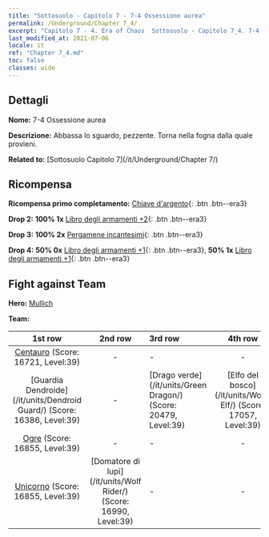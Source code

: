 ```yaml
---
title: "Sottosuolo - Capitolo 7 - 7-4 Ossessione aurea"
permalink: /Underground/Chapter 7_4/
excerpt: "Capitolo 7 - 4. Era of Chaos  Sottosuolo - Capitolo 7_4. 7-4 Ossessione aurea"
last_modified_at: 2021-07-06
locale: it
ref: "Chapter 7_4.md"
toc: false
classes: wide
---
```


## Dettagli

 **Nome:** 7-4 Ossessione aurea

 **Descrizione:** Abbassa lo sguardo, pezzente. Torna nella fogna dalla quale provieni.

 **Related to:** [Sottosuolo Capitolo 7](/it/Underground/Chapter 7/)

## Ricompensa

 **Ricompensa primo completamento:** [Chiave d'argento](/ItemsIT/con_693/){: .btn .btn--era3}

 **Drop 2:** **100% 1x** [Libro degli armamenti +2](/ItemsIT/mat_32/){: .btn .btn--era3}

 **Drop 3:** **100% 2x** [Pergamene incantesimi](/ItemsIT/con_694/){: .btn .btn--era3}

 **Drop 4:** **50% 0x** [Libro degli armamenti +1](/ItemsIT/mat_25/){: .btn .btn--era3}, **50% 1x** [Libro degli armamenti +1](/ItemsIT/mat_25/){: .btn .btn--era3}


## Fight against Team
 **Hero:** [Mullich](/it/heroes/Mullich/)

 **Team:**


  | 1st row | 2nd row | 3rd row | 4th row |
  |:----:|:----:|:----|:----:|
  | [Centauro](/it/units/Centaur/) (Score: 16721, Level:39)  | - | - | - |
  | [Guardia Dendroide](/it/units/Dendroid Guard/) (Score: 16386, Level:39)  | - | [Drago verde](/it/units/Green Dragon/) (Score: 20479, Level:39)  | [Elfo del bosco](/it/units/Wood Elf/) (Score: 17057, Level:39)  |
  | [Ogre](/it/units/Ogre/) (Score: 16855, Level:39)  | - | - | - |
  | [Unicorno](/it/units/Unicorn/) (Score: 16855, Level:39)  | [Domatore di lupi](/it/units/Wolf Rider/) (Score: 16990, Level:39)  | - | - |



